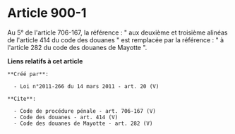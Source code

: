 # Article 900-1

Au 5° de l'article 706-167, la référence : " aux deuxième et troisième alinéas de l'article 414 du code des douanes " est
remplacée par la référence : " à l'article 282 du code des douanes de Mayotte ".

**Liens relatifs à cet article**

	**Créé par**:

	  - Loi n°2011-266 du 14 mars 2011 - art. 20 (V)

	**Cite**:

	  - Code de procédure pénale - art. 706-167 (V)
	  - Code des douanes - art. 414 (V)
	  - Code des douanes de Mayotte - art. 282 (V)
